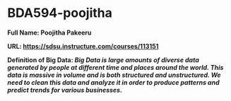 # BDA594-poojitha
**Full Name: Poojitha Pakeeru**

**URL: https://sdsu.instructure.com/courses/113151**

**Definition of Big Data: ***Big Data is large amounts of diverse data generated by people at different time and places around the world. This data is massive in volume and is both 
structured and unstructured. We need to clean this data and analyze it in order to produce patterns and predict trends for various businesses.*****
